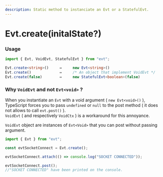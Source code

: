 ```yaml
---
description: Static method to instanciate an Evt or a StatefulEvt.
---
```


# Evt.create\(initalState?\)

### Usage 

```typescript
import { Evt, VoidEvt, StatefulEvt } from "evt";

Evt.create<string>()     ⇔     new Evt<string>()
Evt.create()             ⇔     /* An object that implement VoidEvt */
Evt.create(false)        ⇔     new StatefulEvt<boolean>(false)
```

### Why `VoidEvt` and not `Evt<void>` ?

When you instantiate an `Evt` with a void argument \( `new Evt<void>()` \), TypeScript forces you to pass `undefined` or `null` to  the post method \( it does not allows to call `evt.post()` \).  
`VoidEvt` \( and respectively `VoidCtx` \) is a workaround for this annoyance.

`VoidEvt` object are instances of `Evt<Void>` that you can post without passing argument.

```typescript
import { Evt } from "evt";

const evtSocketConnect = Evt.create();

evtSocketConnect.attach(() => console.log("SOCKET CONNECTED"));

evtSocketConnect.post();
//"SOCKET CONNECTED" have been printed on the console.
```

